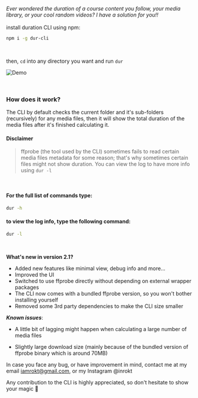 *Ever wondered the duration of a course content you follow, your media library, or your cool random videos?
I have a solution for you!!*
<br>
<br>
install duration CLI using npm:

```sh
npm i -g dur-cli
```

<br>

then, `cd` into any directory you want and run `dur`


![Demo](https://i.imgur.com/LuTtqJH.gif)

<br>

### How does it work?

The CLI by default checks the current folder and it's sub-folders (recursively) for any media files, then it will show the total duration of the media files after it's finished calculating it.


#### Disclaimer

> ffprobe (the tool used by the CLI) sometimes fails to read certain media files metadata for some reason; that's why sometimes certain files might not show duration. You can view the log to have more info using `dur -l`

<br>

#### For the full list of commands type:
```sh
dur -h
```

#### to view the log info, type the following command:


```sh
dur -l
```
<br>

**What's new in version 2.1?**

* Added new features like minimal view, debug info and more...
* Improved the UI
* Switched to use ffprobe directly without depending on external wrapper packages
* The CLI now comes with a bundled ffprobe version, so you won't bother installing yourself
* Removed some 3rd party dependencies to make the CLI size smaller

***Known issues***:

* A little bit of lagging might happen when calculating a large number of media files

* Slightly large download size (mainly because of the bundled version of ffprobe binary which is around 70MB)

In case you face any bug, or have improvement in mind, contact me at my email iamrokt@gmail.com, or my Instagram @inrokt

Any contribution to the CLI is highly appreciated, so don't hesitate to show your magic 🎩
